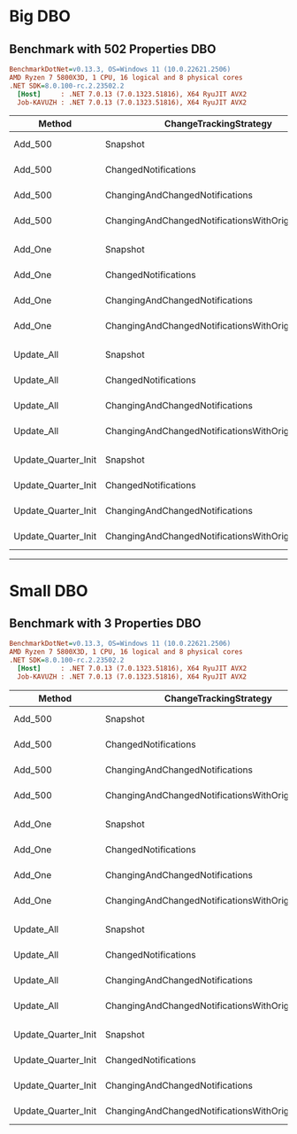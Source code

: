 # Big DBO

## Benchmark with 502 Properties DBO

``` ini
BenchmarkDotNet=v0.13.3, OS=Windows 11 (10.0.22621.2506)
AMD Ryzen 7 5800X3D, 1 CPU, 16 logical and 8 physical cores
.NET SDK=8.0.100-rc.2.23502.2
  [Host]     : .NET 7.0.13 (7.0.1323.51816), X64 RyuJIT AVX2
  Job-KAVUZH : .NET 7.0.13 (7.0.1323.51816), X64 RyuJIT AVX2
```


|              Method | ChangeTrackingStrategy |         Mean |      Error |     StdDev |
|-------------------- |----------------------- |-------------:|-----------:|-----------:|
|             Add_500 |               Snapshot | 1,425.693 ms | 14.3113 ms | 13.3868 ms |
|             Add_500 |   ChangedNotifications | 1,395.192 ms | 11.5371 ms | 10.7918 ms |
|             Add_500 |   ChangingAndChangedNotifications | 1,349.691 ms |  9.6848 ms |  9.0592 ms |
|             Add_500 |   ChangingAndChangedNotificationsWithOriginalValues | 1,399.471 ms |  9.6454 ms |  8.5504 ms |
| | | | | |
|             Add_One |               Snapshot |     3.774 ms |  0.0748 ms |  0.0998 ms |
|             Add_One |   ChangedNotifications |     3.743 ms |  0.0746 ms |  0.1184 ms |
|             Add_One |   ChangingAndChangedNotifications |     3.575 ms |  0.0359 ms |  0.0318 ms |
|             Add_One |   ChangingAndChangedNotificationsWithOriginalValues |     3.790 ms |  0.0753 ms |  0.1080 ms |
| | | | | |
|          Update_All |               Snapshot |   144.146 ms |  1.5040 ms |  1.3333 ms |
|          Update_All |   ChangedNotifications |    92.255 ms |  0.8700 ms |  0.7265 ms |
|          Update_All |   ChangingAndChangedNotifications |    46.085 ms |  0.5827 ms |  0.5165 ms |
|          Update_All |   ChangingAndChangedNotificationsWithOriginalValues |    46.927 ms |  0.6423 ms |  0.5694 ms |
| | | | | |
| Update_Quarter_Init |               Snapshot |   142.603 ms |  0.8525 ms |  0.7975 ms |
| Update_Quarter_Init |   ChangedNotifications |    92.323 ms |  1.1483 ms |  1.0179 ms |
| Update_Quarter_Init |   ChangingAndChangedNotifications |    46.200 ms |  0.6689 ms |  0.5929 ms |
| Update_Quarter_Init |   ChangingAndChangedNotificationsWithOriginalValues |    46.933 ms |  0.9000 ms |  1.0365 ms |

---

# Small DBO

## Benchmark with 3 Properties DBO

``` ini
BenchmarkDotNet=v0.13.3, OS=Windows 11 (10.0.22621.2506)
AMD Ryzen 7 5800X3D, 1 CPU, 16 logical and 8 physical cores
.NET SDK=8.0.100-rc.2.23502.2
  [Host]     : .NET 7.0.13 (7.0.1323.51816), X64 RyuJIT AVX2
  Job-KAVUZH : .NET 7.0.13 (7.0.1323.51816), X64 RyuJIT AVX2
```


|              Method | ChangeTrackingStrategy |       Mean |      Error |     StdDev |     Median |
|-------------------- |----------------------- |-----------:|-----------:|-----------:|-----------:|
|             Add_500 |               Snapshot |  15.222 ms |  0.3017 ms |  0.4028 ms |  15.154 ms |
|             Add_500 |   ChangedNotifications |  15.150 ms |  0.3027 ms |  0.2973 ms |  15.126 ms |
|             Add_500 |   ChangingAndChangedNotifications |  15.364 ms |  0.3034 ms |  0.5548 ms |  15.154 ms |
|             Add_500 |   ChangingAndChangedNotificationsWithOriginalValues |  14.934 ms |  0.2019 ms |  0.1790 ms |  14.921 ms |
| | | | | |
|             Add_One |               Snapshot |   1.110 ms |  0.0213 ms |  0.0498 ms |   1.094 ms |
|             Add_One |   ChangedNotifications |   1.118 ms |  0.0329 ms |  0.0960 ms |   1.064 ms |
|             Add_One |   ChangingAndChangedNotifications |   1.054 ms |  0.0196 ms |  0.0354 ms |   1.050 ms |
|             Add_One |   ChangingAndChangedNotificationsWithOriginalValues |   1.033 ms |  0.0206 ms |  0.0202 ms |   1.030 ms |
| | | | | |
|          Update_All |               Snapshot | 684.286 ms | 11.7951 ms | 11.0331 ms | 679.281 ms |
|          Update_All |   ChangedNotifications | 599.957 ms |  8.2997 ms |  7.7635 ms | 600.404 ms |
|          Update_All |   ChangingAndChangedNotifications | 573.341 ms |  8.2749 ms |  7.3355 ms | 571.475 ms |
|          Update_All |   ChangingAndChangedNotificationsWithOriginalValues | 575.693 ms |  2.9184 ms |  2.4370 ms | 575.990 ms |
| | | | | |
| Update_Quarter_Init |               Snapshot | 717.805 ms | 12.6788 ms | 11.2394 ms | 719.733 ms |
| Update_Quarter_Init |   ChangedNotifications | 575.933 ms |  6.2576 ms |  5.8533 ms | 574.887 ms |
| Update_Quarter_Init |   ChangingAndChangedNotifications | 543.376 ms |  3.0684 ms |  2.8702 ms | 542.503 ms |
| Update_Quarter_Init |   ChangingAndChangedNotificationsWithOriginalValues | 546.123 ms |  4.6848 ms |  4.3822 ms | 544.370 ms |